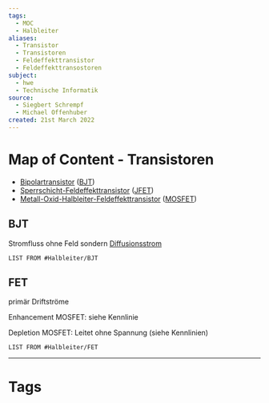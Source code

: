 ```yaml
---
tags:
  - MOC
  - Halbleiter
aliases:
  - Transistor
  - Transistoren
  - Feldeffekttransistor
  - Feldeffekttransostoren
subject:
  - hwe
  - Technische Informatik
source:
  - Siegbert Schrempf
  - Michael Offenhuber
created: 21st March 2022
---
```


# Map of Content - Transistoren

- [Bipolartransistor](Bipolartransistor.md) ([BJT](Bipolartransistor.md))
- [Sperrschicht-Feldeffekttransistor](Sperrschicht-Feldeffekttransistor.md) ([JFET](Sperrschicht-Feldeffekttransistor.md))
- [Metall-Oxid-Halbleiter-Feldeffekttransistor](Metall-Oxid-Halbleiter-Feldeffekttransistor.md) ([MOSFET](Metall-Oxid-Halbleiter-Feldeffekttransistor.md))

## BJT

Stromfluss ohne Feld sondern [Diffusionsstrom](https://de.wikipedia.org/wiki/Diffusionsstrom)

```dataview
LIST FROM #Halbleiter/BJT 
```

## FET

primär Driftströme

Enhancement MOSFET: siehe Kennlinie

Depletion MOSFET: Leitet ohne Spannung (siehe Kennlinien)

```dataview
LIST FROM #Halbleiter/FET
```

---

# Tags